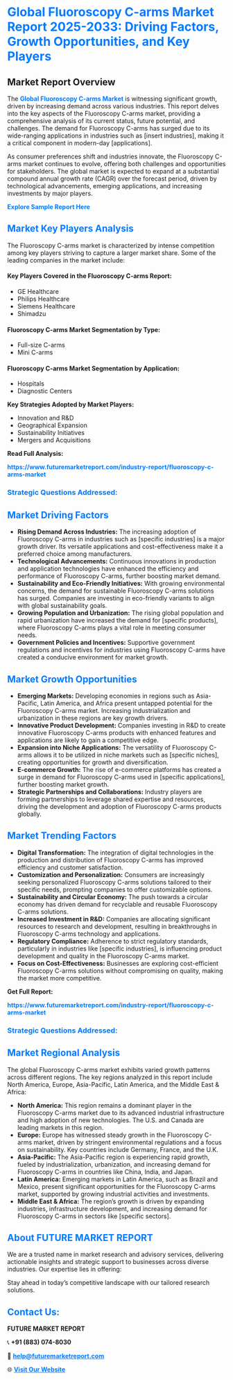 <h1 style="color: #007BFF;">Global Fluoroscopy C-arms Market Report 2025-2033: Driving Factors, Growth Opportunities, and Key Players</h1>

<section id="overview">
<h2>Market Report Overview</h2>
<p>The <a href="https://www.futuremarketreport.com/industry-report/fluoroscopy-c-arms-market" style="color: #007BFF; text-decoration: none;"><strong>Global Fluoroscopy C-arms Market</strong></a> is witnessing significant growth, driven by increasing demand across various industries. This report delves into the key aspects of the Fluoroscopy C-arms market, providing a comprehensive analysis of its current status, future potential, and challenges. The demand for Fluoroscopy C-arms has surged due to its wide-ranging applications in industries such as [insert industries], making it a critical component in modern-day [applications].</p>
<p>As consumer preferences shift and industries innovate, the Fluoroscopy C-arms market continues to evolve, offering both challenges and opportunities for stakeholders. The global market is expected to expand at a substantial compound annual growth rate (CAGR) over the forecast period, driven by technological advancements, emerging applications, and increasing investments by major players.</p>
</section>

<section id="overview">
<p><a href="https://www.futuremarketreport.com/request-sample/reportId=57241" style="color: #007BFF; text-decoration: none;"><strong>Explore Sample Report Here</strong></a></p>
</section>

<section id="key-players">
<h2 style="color: #007BFF;">Market Key Players Analysis</h2>
<p>The Fluoroscopy C-arms market is characterized by intense competition among key players striving to capture a larger market share. Some of the leading companies in the market include:</p>
<h4>Key Players Covered in the Fluoroscopy C-arms Report:</h4>
<ul><li>GE Healthcare</li><li>Philips Healthcare</li><li>Siemens Healthcare</li><li>Shimadzu</li></ul>
<h4>Fluoroscopy C-arms Market Segmentation by Type:</h4>
<ul><li>Full-size C-arms</li><li>Mini C-arms</li></ul>

<h4>Fluoroscopy C-arms Market Segmentation by Application:</h4>
<ul><li>Hospitals</li><li>Diagnostic Centers</li></ul>
<p><strong>Key Strategies Adopted by Market Players:</strong></p>
<ul>
<li>Innovation and R&D</li>
<li>Geographical Expansion</li>
<li>Sustainability Initiatives</li>
<li>Mergers and Acquisitions</li>
</ul>
</section>

<section>
<p><strong>Read Full Analysis: </strong></p><a href="https://www.futuremarketreport.com/industry-report/fluoroscopy-c-arms-market" style="color: #007BFF; text-decoration: none;"><strong>https://www.futuremarketreport.com/industry-report/fluoroscopy-c-arms-market</strong></a>
<h3 style="color: #007BFF;">Strategic Questions Addressed:</h3>
</section>

<section id="driving-factors">
<h2 style="color: #007BFF;">Market Driving Factors</h2>
<ul>
<li><strong>Rising Demand Across Industries:</strong> The increasing adoption of Fluoroscopy C-arms in industries such as [specific industries] is a major growth driver. Its versatile applications and cost-effectiveness make it a preferred choice among manufacturers.</li>
<li><strong>Technological Advancements:</strong> Continuous innovations in production and application technologies have enhanced the efficiency and performance of Fluoroscopy C-arms, further boosting market demand.</li>
<li><strong>Sustainability and Eco-Friendly Initiatives:</strong> With growing environmental concerns, the demand for sustainable Fluoroscopy C-arms solutions has surged. Companies are investing in eco-friendly variants to align with global sustainability goals.</li>
<li><strong>Growing Population and Urbanization:</strong> The rising global population and rapid urbanization have increased the demand for [specific products], where Fluoroscopy C-arms plays a vital role in meeting consumer needs.</li>
<li><strong>Government Policies and Incentives:</strong> Supportive government regulations and incentives for industries using Fluoroscopy C-arms have created a conducive environment for market growth.</li>
</ul>
</section>

<section id="growth-opportunities">
<h2 style="color: #007BFF;">Market Growth Opportunities</h2>
<ul>
<li><strong>Emerging Markets:</strong> Developing economies in regions such as Asia-Pacific, Latin America, and Africa present untapped potential for the Fluoroscopy C-arms market. Increasing industrialization and urbanization in these regions are key growth drivers.</li>
<li><strong>Innovative Product Development:</strong> Companies investing in R&D to create innovative Fluoroscopy C-arms products with enhanced features and applications are likely to gain a competitive edge.</li>
<li><strong>Expansion into Niche Applications:</strong> The versatility of Fluoroscopy C-arms allows it to be utilized in niche markets such as [specific niches], creating opportunities for growth and diversification.</li>
<li><strong>E-commerce Growth:</strong> The rise of e-commerce platforms has created a surge in demand for Fluoroscopy C-arms used in [specific applications], further boosting market growth.</li>
<li><strong>Strategic Partnerships and Collaborations:</strong> Industry players are forming partnerships to leverage shared expertise and resources, driving the development and adoption of Fluoroscopy C-arms products globally.</li>
</ul>
</section>

<section id="trending-factors">
<h2 style="color: #007BFF;">Market Trending Factors</h2>
<ul>
<li><strong>Digital Transformation:</strong> The integration of digital technologies in the production and distribution of Fluoroscopy C-arms has improved efficiency and customer satisfaction.</li>
<li><strong>Customization and Personalization:</strong> Consumers are increasingly seeking personalized Fluoroscopy C-arms solutions tailored to their specific needs, prompting companies to offer customizable options.</li>
<li><strong>Sustainability and Circular Economy:</strong> The push towards a circular economy has driven demand for recyclable and reusable Fluoroscopy C-arms solutions.</li>
<li><strong>Increased Investment in R&D:</strong> Companies are allocating significant resources to research and development, resulting in breakthroughs in Fluoroscopy C-arms technology and applications.</li>
<li><strong>Regulatory Compliance:</strong> Adherence to strict regulatory standards, particularly in industries like [specific industries], is influencing product development and quality in the Fluoroscopy C-arms market.</li>
<li><strong>Focus on Cost-Effectiveness:</strong> Businesses are exploring cost-efficient Fluoroscopy C-arms solutions without compromising on quality, making the market more competitive.</li>
</ul>
</section>

<section>
<p><strong>Get Full Report: </strong></p><a href="https://www.futuremarketreport.com/industry-report/fluoroscopy-c-arms-market" style="color: #007BFF; text-decoration: none;"><strong>https://www.futuremarketreport.com/industry-report/fluoroscopy-c-arms-market</strong></a>
<h3 style="color: #007BFF;">Strategic Questions Addressed:</h3>
</section>


<section id="regional-analysis">
<h2 style="color: #007BFF;">Market Regional Analysis</h2>
<p>The global Fluoroscopy C-arms market exhibits varied growth patterns across different regions. The key regions analyzed in this report include North America, Europe, Asia-Pacific, Latin America, and the Middle East & Africa:</p>
<ul>
<li><strong>North America:</strong> This region remains a dominant player in the Fluoroscopy C-arms market due to its advanced industrial infrastructure and high adoption of new technologies. The U.S. and Canada are leading markets in this region.</li>
<li><strong>Europe:</strong> Europe has witnessed steady growth in the Fluoroscopy C-arms market, driven by stringent environmental regulations and a focus on sustainability. Key countries include Germany, France, and the U.K.</li>
<li><strong>Asia-Pacific:</strong> The Asia-Pacific region is experiencing rapid growth, fueled by industrialization, urbanization, and increasing demand for Fluoroscopy C-arms in countries like China, India, and Japan.</li>
<li><strong>Latin America:</strong> Emerging markets in Latin America, such as Brazil and Mexico, present significant opportunities for the Fluoroscopy C-arms market, supported by growing industrial activities and investments.</li>
<li><strong>Middle East & Africa:</strong> The region’s growth is driven by expanding industries, infrastructure development, and increasing demand for Fluoroscopy C-arms in sectors like [specific sectors].</li>
</ul>
</section>

<footer>
<h2 style="color: #007BFF;">About FUTURE MARKET REPORT</h2>
<p>We are a trusted name in market research and advisory services, delivering actionable insights and strategic support to businesses across diverse industries. Our expertise lies in offering:</p>

<p>Stay ahead in today’s competitive landscape with our tailored research solutions.</p>

<h2 style="color: #007BFF;">Contact Us:</h2>
<p><strong>FUTURE MARKET REPORT</strong></p>
<p>📞 <strong>+91 (883) 074-8030</strong></p>
<p>📧 <strong><a href="mailto:help@futuremarketreport.com" style="color: #007BFF;">help@futuremarketreport.com</a></strong></p>
<p>🌐 <strong><a href="https://www.futuremarketreport.com/" style="color: #007BFF;">Visit Our Website</a></strong></p>
</footer>